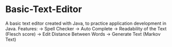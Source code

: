 # Basic-Text-Editor
A basic text editor created with Java, to practice application development in Java.
Features:
-> Spell Checker
-> Auto Complete
-> Readability of the Text (Flesch score)
-> Edit Distance Between Words
-> Generate Text (Markov Text)
